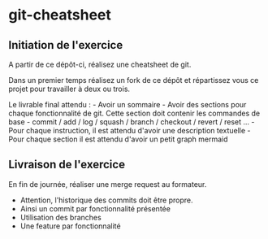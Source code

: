 # git-cheatsheet

## Initiation de l'exercice

A partir de ce dépôt-ci, réalisez une cheatsheet de git. 

Dans un premier temps réalisez un fork de ce dépôt et répartissez vous ce projet pour travailler à deux ou trois. 

Le livrable final attendu :
	- Avoir un sommaire
	- Avoir des sections pour chaque fonctionnalité de git. Cette section doit contenir les commandes de base 
		- commit / add / log / squash / branch / checkout / revert / reset ...
	- Pour chaque instruction, il est attendu d'avoir une description textuelle
	- Pour chaque section il est attendu d'avoir un petit graph mermaid






## Livraison de l'exercice

En fin de journée, réaliser une merge request au formateur. 
  - Attention, l'historique des commits doit être propre. 
  - Ainsi un commit par fonctionnalité présentée
  - Utilisation des branches
  - Une feature par fonctionnalité
